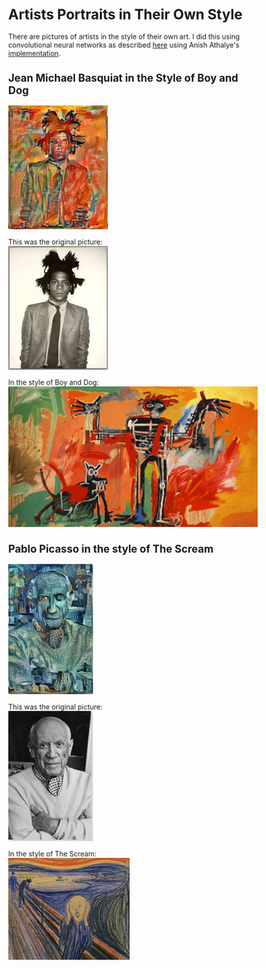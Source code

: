 # Artists Portraits in Their Own Style
There are pictures of artists in the style of their own art. I did this using convolutional neural networks as described [here](http://arxiv.org/pdf/1508.06576v2.pdf) using Anish Athalye's [implementation](https://github.com/anishathalye/neural-style).

## Jean Michael Basquiat in the Style of Boy and Dog

![basquiat-styled](basquiat/basquiat_styled.jpg)

This was the original picture:  
![basquiat](basquiat/basquiat.jpg)

In the style of Boy and Dog:
![boy-and-dog](basquiat/boy_and_dog.jpg)


## Pablo Picasso in the style of The Scream

![picasso-styled](picasso/picasso_styled.jpg)

This was the original picture:  
![picasso](picasso/picasso.jpg)

In the style of The Scream:  
![the-scream](picasso/scream.jpg)
